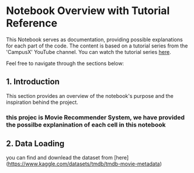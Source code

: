 # Notebook Overview with Tutorial Reference

This  Notebook serves as documentation, providing possible explanations for each part of the code. The content is based on a tutorial series from the 'CampusX' YouTube channel. You can watch the tutorial series [here](https://www.youtube.com/watch?v=1xtrIEwY_zY&list=PLKnIA16_RmvY5eP91BGPa0vXUYmIdtfPQ).

Feel free to navigate through the sections below:

## 1. Introduction

This section provides an overview of the notebook's purpose and the inspiration behind the project.
### this projec is Movie Recommender System, we have provided the possilbe explanination of each cell in this notebook

## 2. Data Loading
you can find and downlead the dataset from [here] (https://www.kaggle.com/datasets/tmdb/tmdb-movie-metadata)
